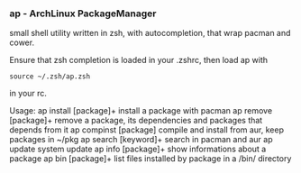 ### ap - ArchLinux PackageManager ###

small shell utility written in zsh, with autocompletion, that wrap pacman and
cower.

Ensure that zsh completion is loaded in your .zshrc, then load ap with

    source ~/.zsh/ap.zsh

in your rc.

Usage:
    ap install [package]+ install a package with pacman
    ap remove [package]+  remove a package, its dependencies and packages that depends from it
    ap compinst [package] compile and install from aur, keep packages in ~/pkg
    ap search [keyword]+  search in pacman and aur
    ap update             system update
    ap info [package]+    show informations about a package
    ap bin [package]+     list files installed by package in a /bin/ directory

